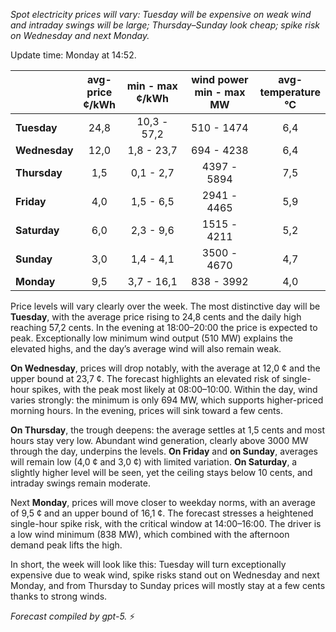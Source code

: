 *Spot electricity prices will vary: Tuesday will be expensive on weak wind and intraday swings will be large; Thursday–Sunday look cheap; spike risk on Wednesday and next Monday.*

Update time: Monday at 14:52.

|  | avg-<br>price<br>¢/kWh | min - max<br>¢/kWh | wind power<br>min - max<br>MW | avg-<br>temperature<br>°C |
|:-------------|:----------------:|:----------------:|:-------------:|:-------------:|
| **Tuesday** | 24,8 | 10,3 - 57,2 | 510 - 1474 | 6,4 |
| **Wednesday** | 12,0 | 1,8 - 23,7 | 694 - 4238 | 6,4 |
| **Thursday** | 1,5 | 0,1 - 2,7 | 4397 - 5894 | 7,5 |
| **Friday** | 4,0 | 1,5 - 6,5 | 2941 - 4465 | 5,9 |
| **Saturday** | 6,0 | 2,3 - 9,6 | 1515 - 4211 | 5,2 |
| **Sunday** | 3,0 | 1,4 - 4,1 | 3500 - 4670 | 4,7 |
| **Monday** | 9,5 | 3,7 - 16,1 | 838 - 3992 | 4,0 |

Price levels will vary clearly over the week. The most distinctive day will be **Tuesday**, with the average price rising to 24,8 cents and the daily high reaching 57,2 cents. In the evening at 18:00–20:00 the price is expected to peak. Exceptionally low minimum wind output (510 MW) explains the elevated highs, and the day’s average wind will also remain weak.

**On Wednesday**, prices will drop notably, with the average at 12,0 ¢ and the upper bound at 23,7 ¢. The forecast highlights an elevated risk of single-hour spikes, with the peak most likely at 08:00–10:00. Within the day, wind varies strongly: the minimum is only 694 MW, which supports higher-priced morning hours. In the evening, prices will sink toward a few cents.

**On Thursday**, the trough deepens: the average settles at 1,5 cents and most hours stay very low. Abundant wind generation, clearly above 3000 MW through the day, underpins the levels. **On Friday** and **on Sunday**, averages will remain low (4,0 ¢ and 3,0 ¢) with limited variation. **On Saturday**, a slightly higher level will be seen, yet the ceiling stays below 10 cents, and intraday swings remain moderate.

Next **Monday**, prices will move closer to weekday norms, with an average of 9,5 ¢ and an upper bound of 16,1 ¢. The forecast stresses a heightened single-hour spike risk, with the critical window at 14:00–16:00. The driver is a low wind minimum (838 MW), which combined with the afternoon demand peak lifts the high.

In short, the week will look like this: Tuesday will turn exceptionally expensive due to weak wind, spike risks stand out on Wednesday and next Monday, and from Thursday to Sunday prices will mostly stay at a few cents thanks to strong winds.

*Forecast compiled by gpt-5.* ⚡️
